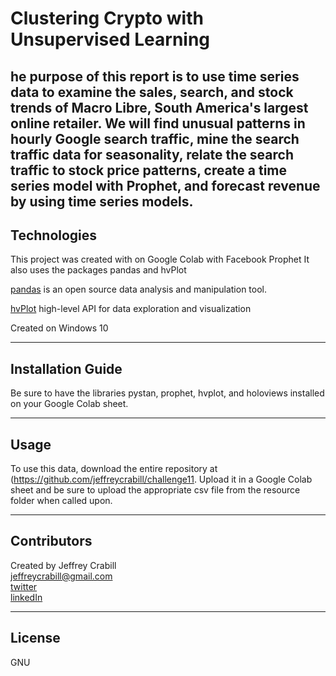 # Clustering Crypto with Unsupervised Learning 
he purpose of this report is to use time series data to examine the sales, search, and stock trends of Macro Libre, South America's largest online retailer. We will find unusual patterns in hourly Google search traffic, mine the search traffic data for seasonality, relate the search traffic to stock price patterns, create a time series model with Prophet, and forecast revenue by using time series models.
---

## Technologies
This project was created with on Google Colab with Facebook Prophet  It also uses the packages pandas and hvPlot

[pandas](https://pandas.pydata.org/) is an open source data analysis and manipulation tool.

[hvPlot](https://hvplot.holoviz.org/index.html)  high-level API for data exploration and visualization



Created on Windows 10

---

## Installation Guide

Be sure to have the libraries pystan, prophet, hvplot, and holoviews installed on your Google Colab sheet.

---

## Usage
To use this data, download the entire repository at (https://github.com/jeffreycrabill/challenge11.  Upload it in a Google Colab sheet and be sure to upload the appropriate csv file from the resource folder when called upon.  <br>



---

## Contributors
Created by Jeffrey Crabill  
jeffreycrabill@gmail.com  
[twitter](twitter.com/jeffcrabill)  
[linkedIn](linkedin.com/jeffreycrabill)  

---

## License

GNU
